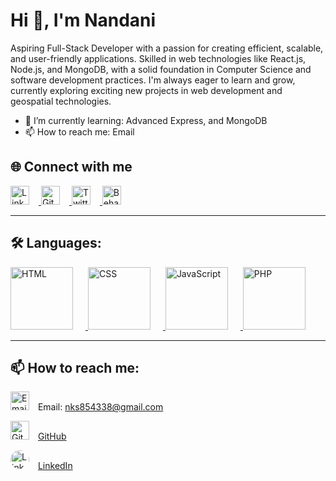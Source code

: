 # Hi 👋, I'm Nandani

Aspiring Full-Stack Developer with a passion for creating efficient, scalable, and user-friendly applications. Skilled in web technologies like React.js, Node.js, and MongoDB, with a solid foundation in Computer Science and software development practices. I'm always eager to learn and grow, currently exploring exciting new projects in web development and geospatial technologies.

- 🌱 I’m currently learning: Advanced Express, and MongoDB
- 📫 How to reach me: Email

    
## 🌐 Connect with me

<p align="left">
  <a href="https://www.linkedin.com" target="_blank">
    <img src="https://github.com/user-attachments/assets/6b43a751-7ed8-4209-89ec-a1d14af26ed7" alt="LinkedIn" height="30" style="margin-right: 15px;">
  </a>
  <a href="https://github.com" target="_blank">
    <img src="https://github.com/user-attachments/assets/6f79efdd-a7e9-4953-ace3-4c9f3e3d3660" alt="GitHub" height="30" style="margin-right: 15px;">
  </a>
  <a href="https://twitter.com" target="_blank">
    <img src="https://github.com/user-attachments/assets/85ef7ce1-ae22-417b-b208-30cb80e18fff" alt="Twitter" height="30" style="margin-right: 15px;">
  </a>
  <a href="https://www.behance.net" target="_blank">
    <img src="https://github.com/user-attachments/assets/59ab290a-2623-4734-828a-276a3045735a" alt="Behance" height="30">
  </a>
</p>

---

## 🛠 Languages:
<p align="left">
   <a href="https://developer.mozilla.org/en-US/docs/Web/HTML" target="_blank">
        <img src="https://github.com/user-attachments/assets/9a3160ce-ec56-43fd-9b66-0357f500d49a" alt="HTML" width="100" height="100" style="margin-right: 20px;">
    </a>
    <a href="https://developer.mozilla.org/en-US/docs/Web/CSS" target="_blank">
        <img src="https://github.com/user-attachments/assets/2f5f64d9-fbfd-4d88-9217-eb6f522187b9" alt="CSS" width="100" height="100" style="margin-right: 20px;">
    </a>
    <a href="https://developer.mozilla.org/en-US/docs/Web/JavaScript" target="_blank">
        <img src="https://github.com/user-attachments/assets/4ef61b34-e420-48ff-9d24-63f7bc9f6de1" alt="JavaScript" width="100" height="100" style="margin-right: 20px;">
    </a>
    <a href="https://www.php.net" target="_blank">
        <img src="https://github.com/user-attachments/assets/42297ea2-ff42-40b8-a2f3-10bb6cdfbffb" alt="PHP" width="100" height="100" style="margin-right: 20px;">
    </a>
</p>

---

## 📫 How to reach me:
<p align="left">
    <img src="https:\\github.com\user-attachments\assets\email-icon.png" alt="Email Icon" width="30" height="30" style="margin-right: 10px;">
    <span>Email: <a href="mailto:nks854338@gmail.com">nks854338@gmail.com</a></span>
</p>
<p align="left">
    <img src="https://github.com/user-attachments/assets/github-icon.png" alt="GitHub Icon" width="30" height="30" style="margin-right: 10px;">
    <a href="https://github.com/your-username" target="_blank">GitHub</a>
</p>
<p align="left">
    <img src="https://github.com/user-attachments/assets/linkedin-icon.png" alt="LinkedIn Icon" width="30" height="30" style="border-radius: 50%; margin-right: 10px;">
    <a href="https://www.linkedin.com/in/your-linkedin" target="_blank">LinkedIn</a>
</p>

